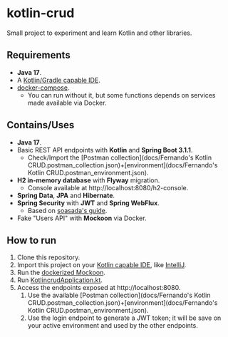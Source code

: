# kotlin-crud
Small project to experiment and learn Kotlin and other libraries.

## Requirements
- **Java 17**.
- A [Kotlin/Gradle capable IDE](https://kotlinlang.org/docs/kotlin-ide.html).
- [docker-compose](https://docs.docker.com/compose/).
  - You can run without it, but some functions depends on services made available via Docker.

## Contains/Uses
- **Java 17**.
- Basic REST API endpoints with **Kotlin** and **Spring Boot 3.1.1**.
  - Check/Import the [Postman collection](docs/Fernando's Kotlin CRUD.postman_collection.json)+[environment](docs/Fernando's Kotlin CRUD.postman_environment.json).
- **H2 in-memory database** with **Flyway** migration.
  - Console available at http://localhost:8080/h2-console.
- **Spring Data**, **JPA** and **Hibernate**.
- **Spring Security** with **JWT** and **Spring WebFlux**.
  - Based on [soasada's guide](https://github.com/soasada/kotlin-coroutines-webflux-security).
- Fake "Users API" with **Mockoon** via Docker.

## How to run
1. Clone this repository.
2. Import this project on your [Kotlin capable IDE](https://kotlinlang.org/docs/kotlin-ide.html), like [IntelliJ](https://www.jetbrains.com/idea/).
3. Run the [dockerized Mockoon](docker/README.md).
4. Run [KotlincrudApplication.kt](src/main/kotlin/alvarez/fernando/kotlincrud/KotlincrudApplication.kt).
5. Access the endpoints exposed at http://localhost:8080.
   1. Use the available [Postman collection](docs/Fernando's Kotlin CRUD.postman_collection.json)+[environment](docs/Fernando's Kotlin CRUD.postman_environment.json).
   2. Use the login endpoint to generate a JWT token; it will be save on your active environment and used by the other endpoints.

